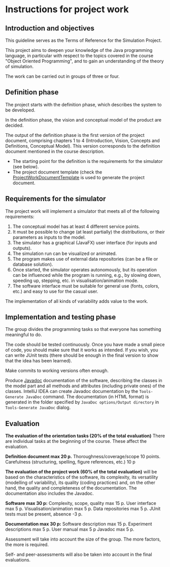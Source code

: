 # Instructions for project work

## Introduction and objectives

This guideline serves as the Terms of Reference for the Simulation Project.

This project aims to deepen your knowledge of the Java programming language, in particular with respect to the topics covered in the course "Object Oriented Programming", and to gain an understanding of the theory of simulation.

The work can be carried out in groups of three or four.

## Definition phase

The project starts with the definition phase, which describes the system to be developed.

In the definition phase, the vision and conceptual model of the product are decided.

The output of the definition phase is the first version of the project document, comprising chapters 1 to 4 (Introduction, Vision, Concepts and Definitions, Conceptual Model). This version corresponds to the definition document mentioned in the course description.
- The starting point for the definition is the requirements for the simulator (see below).
- The project document template (check the [ProjectWorkDocumentTemplate](README.md) is used to generate the project document.

## Requirements for the simulator

The project work will implement a simulator that meets all of the following requirements:
1. The conceptual model has at least 4 different service points.
2. It must be possible to change (at least partially) the distributions, or their parameters as inputs to the model.
3. The simulator has a graphical (JavaFX) user interface (for inputs and outputs).
4. The simulation run can be visualized or animated.
5. The program makes use of external data repositories (can be a file or database solution).
6. Once started, the simulator operates autonomously, but its operation can be influenced while the program is running, e.g., by slowing down, speeding up, stepping, etc. in visualisation/animation mode.
7.	The software interface must be suitable for general use (fonts, colors, etc.) and easy to use for the casual user.
      
The implementation of all kinds of variability adds value to the work.

## Implementation and testing phase

The group divides the programming tasks so that everyone has something meaningful to do.

The code should be tested continuously. Once you have made a small piece of code, you should make sure that it works as intended. If you wish, you can write JUnit tests (there should be enough in the final version to show that the idea has been learned).

Make commits to working versions often enough.

Produce [Javadoc](https://www.oracle.com/java/technologies/javase/javadoc-tool.html) documentation of the software, describing the classes in the model part and all methods and attributes (including private ones) of the classes. IntelliJ IDEA can create Javadoc documentation by the `Tools-Generate JavaDoc` command. The documentation (in HTML format) is generated in the folder specified by `JavaDoc options/Output directory` in `Tools-Generate JavaDoc` dialog.

## Evaluation

**The evaluation of the orientation tasks (20% of the total evaluation)** There are individual tasks at the beginning of the course. These affect the evaluation.

**Definition document max 20 p.**
Thoroughness/coverage/scope 10 points.
Carefulness (structuring, spelling, figure references, etc.) 10 p

**The evaluation of the project work (60% of the total evaluation)** will be based on the characteristics of the software, its complexity, its versatility (modelling of variability), its quality (coding practices) and, on the other hand, the quality and completeness of the documentation. The documentation also includes the Javadoc.

**Software max 30 p:**
Complexity, scope, quality max 15 p.
User interface max 5 p.
Visualisation/animation max 5 p.
Data repositories max 5 p.
JUnit tests must be present, absence -3 p.

**Documentation max 30 p:**
Software description max 15 p.
Experiment descriptions max 5 p.
User manual max 5 p
Javadoc max 5 p.

Assessment will take into account the size of the group. The more factors, the more is required.

Self- and peer-assessments will also be taken into account in the final evaluations.
